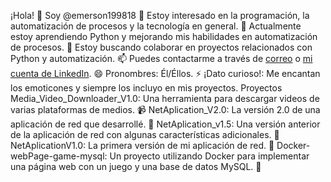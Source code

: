 ¡Hola! 👋 Soy @emerson199818
👀 Estoy interesado en la programación, la automatización de procesos y la tecnología en general.
🌱 Actualmente estoy aprendiendo Python y mejorando mis habilidades en automatización de procesos.
💞️ Estoy buscando colaborar en proyectos relacionados con Python y automatización.
📫 Puedes contactarme a través de [correo](Emerson199818@outlook.com) o [mi cuenta de LinkedIn](https://www.linkedin.com/in/emersongranda/).
😄 Pronombres: Él/Éllos.
⚡ ¡Dato curioso!: Me encantan los emoticones y siempre los incluyo en mis proyectos.
Proyectos
Media_Video_Downloader_V1.0: Una herramienta para descargar videos de varias plataformas de medios. 📹
NetAplication_V2.0: La versión 2.0 de una aplicación de red que desarrollé. 🚀
NetAplication_v1.5: Una versión anterior de la aplicación de red con algunas características adicionales. 🔄
NetAplicationV1.0: La primera versión de mi aplicación de red. 🎉
Docker-webPage-game-mysql: Un proyecto utilizando Docker para implementar una página web con un juego y una base de datos MySQL. 🐳

